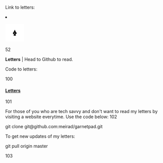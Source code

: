 Link to letters:

 <li><p><a href="https://www.github.com/meirad/garnetzpad"><div class="imgfloat"><img     src= "icons/pen.jpg" height="55" width="60"></a></div></p>
 52  <p><strong>Letters</strong> | Head to Github to read.</p></li>
 
 Code to letters: 
 
 <p><a name="letter"></a></p>
100 <p><h4><strong><u>Letters</u></strong></h4></p>
101 <p>For those of you who are tech savvy and don't want to read my letters by visiting a     website everytime. Use the code below:
102  <p> <div class=code> git clone git@github.com:meirad/garnetpad.git</div></p><p>To get     new updates of my letters:</p><p><div class=code>git pull origin master</div></p> </l    i>
103 </p>
